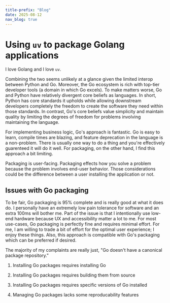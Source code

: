 ```yaml
---
title-prefix: "Blog"
date: 2025-08-12
nav_blog: true
---
```


# Using `uv` to package Golang applications

I love Golang and I love `uv`.

Combining the two seems unlikely at a glance given the limited interop between Python and Go.
Moreover, the Go ecosystem is rich with top-tier developer tools (a domain in which Go excels).
To make matters worse, Go and Python have relatively divergent core beliefs as languages.
In short, Python has core standards it upholds while allowing downstream developers completely
the freedom to create the software they need within those standards.
In contrast, Go's core beliefs value simplicity and maintain quality by limiting the degrees of
freedom for problems involving maintaining the language.

For implementing business logic, Go's approach is fantastic.
Go is easy to learn, compile times are blazing, and feature deprecation in the language is a non-problem.
There is usually one way to do a thing and you're effectively  guarenteed it will do it well.
For packaging, on the other hand, I find this approach a bit limiting.

Packaging is user-facing.
Packaging effects how you solve a problem because the problem involves end-user behavior.
Those considerations could be the difference between a user installing the application or not.

## Issues with Go packaging

To be fair, Go packaging is 95% complete and is really good at what it does do.
I personally have an extremely low pain tolerance for software and an extra 100ms will bother me.
Part of the issue is that I intentionally use low-end hardware because UX and accessibility matter a lot to me.
For most use-cases, Go packaging is perfectly fine and requires minimal effort.
For me, I am willing to trade a bit of effort for the optimal user experience; I enjoy these things.
Also, this approach is compatible with Go's packaging which can be preferred if desired.

The majority of my complaints are really just, "Go doesn't have a canonical package repository."

1. Installing Go packages requires installing Go

2. Installing Go packages requires building them from source

3. Installing Go packages requires specific versions of Go installed

4. Managing Go packages lacks some reproducability features
